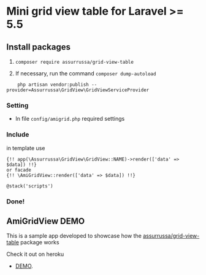 # Mini grid view table for Laravel >= 5.5 #

## Install packages ##
1) `composer require assurrussa/grid-view-table`

3) If necessary, run the command `composer dump-autoload`
```
    php artisan vendor:publish --provider=Assurrussa\GridView\GridViewServiceProvider
```

### Setting ###
* In file `config/amigrid.php` required settings

### Include ###

in template use
```
{!! app(\Assurrussa\GridView\GridView::NAME)->render(['data' => $data]) !!}
or facade
{!! \AmiGridView::render(['data' => $data]) !!}

@stack('scripts')
```

### Done! ###

## AmiGridView DEMO

This is a sample app developed to showcase how the [assurrussa/grid-view-table](https://github.com/assurrussa/grid-view-table) package works

Check it out on heroku

- [DEMO](http://grid-view-table.herokuapp.com).

